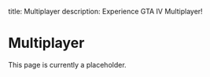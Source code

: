 title: Multiplayer
description: Experience GTA IV Multiplayer!

# Multiplayer
This page is currently a placeholder.